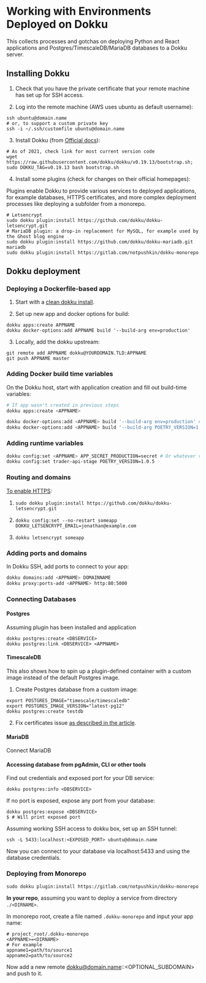 # Working with Environments Deployed on Dokku

This collects processes and gotchas on deploying Python and React applications and Postgres/TimescaleDB/MariaDB databases to a Dokku server.

## Installing Dokku

1. Check that you have the private certificate that your remote machine has set up for SSH access.

2. Log into the remote machine (AWS uses ubuntu as default username):

```
ssh ubuntu@domain.name
# or, to support a custom private key
ssh -i ~/.ssh/customfile ubuntu@domain.name
```

3. Install Dokku (from [Official docs](http://dokku.viewdocs.io/dokku/getting-started/installation/)):

```
# As of 2021, check link for most current version code
wget https://raw.githubusercontent.com/dokku/dokku/v0.19.13/bootstrap.sh;
sudo DOKKU_TAG=v0.19.13 bash bootstrap.sh
````

4. Install some plugins (check for changes on their official homepages):

Plugins enable Dokku to provide various services to deployed applications, for example databases, HTTPS certificates, and more complex deployment processes like deploying a subfolder from a monorepo.

```
# Letsencrypt
sudo dokku plugin:install https://github.com/dokku/dokku-letsencrypt.git
# MariaDB plugin: a drop-in replacement for MySQL, for example used by the Ghost blog engine
sudo dokku plugin:install https://github.com/dokku/dokku-mariadb.git mariadb
sudo dokku plugin:install https://gitlab.com/notpushkin/dokku-monorepo
```

## Dokku deployment

### Deploying a Dockerfile-based app

1. Start with a [clean dokku install](http://dokku.viewdocs.io/dokku/getting-started/installation/).

2. Set up new app and docker options for build:

```
dokku apps:create APPNAME
dokku docker-options:add APPNAME build '--build-arg env=production'
```

3. Locally, add the dokku upstream:

```
git remote add APPNAME dokku@YOURDOMAIN.TLD:APPNAME
git push APPNAME master
```

### Adding Docker build time variables

On the Dokku host, start with application creation and fill out build-time variables:

``` bash
# If app wasn't created in previous steps
dokku apps:create <APPNAME>

dokku docker-options:add <APPNAME> build '--build-arg env=production' # Docker build variables
dokku docker-options:add <APPNAME> build '--build-arg POETRY_VERSION=1.0.5' # Docker build variables
```

### Adding runtime variables

``` bash
dokku config:set <APPNAME> APP_SECRET_PRODUCTION=secret # Or whatever variables you need from .env
dokku config:set trader-api-stage POETRY_VERSION=1.0.5
```

### Routing and domains

[To enable HTTPS](https://jonathanmh.com/dokku-with-multiple-domains-and-letsencrypt/):

1. `sudo dokku plugin:install https://github.com/dokku/dokku-letsencrypt.git`

2. `dokku config:set --no-restart someapp DOKKU_LETSENCRYPT_EMAIL=jonathan@example.com`

3. `dokku letsencrypt someapp`

### Adding ports and domains

In Dokku SSH, add ports to connect to your app:

``` bash
dokku domains:add <APPNAME> DOMAINNAME
dokku proxy:ports-add <APPNAME> http:80:5000
```

### Connecting Databases

#### Postgres

Assuming plugin has been installed and application

```
dokku postgres:create <DBSERVICE>
dokku postgres:link <DBSERVICE> <APPNAME>
```

#### TimescaleDB

This also shows how to spin up a plugin-defined container with a custom image instead of the default Postgres image.

1. Create Postgres database from a custom image:

```
export POSTGRES_IMAGE="timescale/timescaledb"
export POSTGRES_IMAGE_VERSION="latest-pg12"
dokku postgres:create testdb
```

2. Fix certificates issue [as described in the article](https://bausk.dev/a-practical-comparison-of-timescaledb-and-influxdb/).

#### MariaDB

Connect MariaDB

#### Accessing database from pgAdmin, CLI or other tools

Find out credentials and exposed port for your DB service:

```
dokku postgres:info <DBSERVICE>
```

If no port is exposed, expose any port from your database:

```
dokku postgres:expose <DBSERVICE>
$ # Will print exposed port
```

Assuming working SSH access to dokku box, set up an SSH tunnel:

```
ssh -L 5433:localhost:<EXPOSED_PORT> ubuntu@domain.name
```

Now you can connect to your database via localhost:5433 and using the database credentials.

### Deploying from Monorepo

```
sudo dokku plugin:install https://gitlab.com/notpushkin/dokku-monorepo
```

**In your repo**, assuming you want to deploy a service from directory `./<DIRNAME>`.

In monorepo root, create a file named `.dokku-monorepo` and input your app name:

```
# project_root/.dokku-monorepo
<APPNAME>=<DIRNAME>
# For example
appname1=path/to/source1
appname2=path/to/source2
```

Now add a new remote dokku@domain.name:<APPNAME>:<OPTIONAL_SUBDOMAIN> and push to it.
